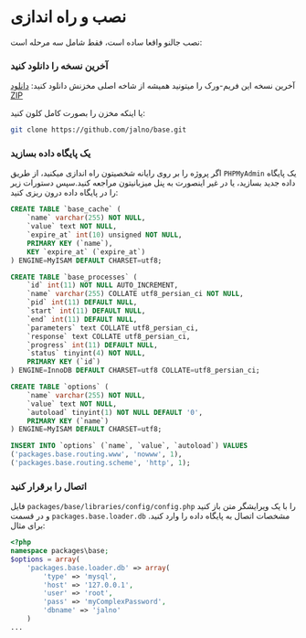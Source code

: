 # نصب و راه اندازی

نصب جالنو واقعا ساده است، فقط شامل سه مرحله است:

### آخرین نسخه را دانلود کنید

آخرین نسخه این فریم-ورک را میتونید همیشه از شاخه اصلی مخزنش دانلود کنید: [دانلود ZIP](https://github.com/jalno/base/archive/master.zip)

یا اینکه مخزن را بصورت کامل کلون کنید:

```bash
git clone https://github.com/jalno/base.git
```

### یک پایگاه داده بسازید

اگر پروژه را بر روی رایانه شخصیتون راه اندازی میکنید، از طریق `PHPMyAdmin`  یک پایگاه داده جدید بسازید، یا در غیر اینصورت به پنل میزبانیتون مراجعه کنید.سپس دستورات زیر را در پایگاه داده درون ریزی کنید:

```sql
CREATE TABLE `base_cache` (
	`name` varchar(255) NOT NULL,
	`value` text NOT NULL,
	`expire_at` int(10) unsigned NOT NULL,
	PRIMARY KEY (`name`),
	KEY `expire_at` (`expire_at`)
) ENGINE=MyISAM DEFAULT CHARSET=utf8;

CREATE TABLE `base_processes` (
	`id` int(11) NOT NULL AUTO_INCREMENT,
	`name` varchar(255) COLLATE utf8_persian_ci NOT NULL,
	`pid` int(11) DEFAULT NULL,
	`start` int(11) DEFAULT NULL,
	`end` int(11) DEFAULT NULL,
	`parameters` text COLLATE utf8_persian_ci,
	`response` text COLLATE utf8_persian_ci,
	`progress` int(11) DEFAULT NULL,
	`status` tinyint(4) NOT NULL,
	PRIMARY KEY (`id`)
) ENGINE=InnoDB DEFAULT CHARSET=utf8 COLLATE=utf8_persian_ci;

CREATE TABLE `options` (
	`name` varchar(255) NOT NULL,
	`value` text NOT NULL,
	`autoload` tinyint(1) NOT NULL DEFAULT '0',
	PRIMARY KEY (`name`)
) ENGINE=MyISAM DEFAULT CHARSET=utf8;

INSERT INTO `options` (`name`, `value`, `autoload`) VALUES
('packages.base.routing.www', 'nowww', 1),
('packages.base.routing.scheme', 'http', 1);
```

### اتصال را برقرار کنید

فایل `packages/base/libraries/config/config.php` را با یک ویرایشگر متن باز کنید و در قسمت `packages.base.loader.db` مشخصات اتصال به پایگاه داده را وارد کنید. برای مثال:

```php
<?php
namespace packages\base;
$options = array(
	'packages.base.loader.db' => array(
		'type' => 'mysql',
		'host' => '127.0.0.1',
		'user' => 'root',
		'pass' => 'myComplexPassword',
		'dbname' => 'jalno'
	)
...
```

